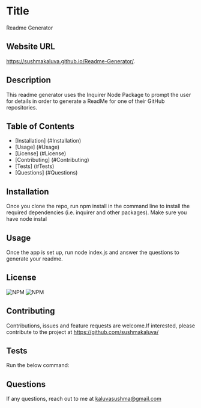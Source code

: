 # Title

Readme Generator

## Website URL

https://sushmakaluva.github.io/Readme-Generator/.

## Description

This readme generator uses the Inquirer Node Package to prompt the user for details in order to generate a ReadMe for one of their GitHub repositories.

## Table of Contents

* [Installation] (#Installation)
* [Usage] (#Usage)
* [License] (#License)
* [Contributing] (#Contributing)
* [Tests] (#Tests)
* [Questions] (#Questions)

## Installation

Once you clone the repo, run npm install in the command line to install the required dependencies (i.e. inquirer and other packages). Make sure you have node instal

## Usage

Once the app is set up, run node index.js and answer the questions to generate your readme. 

## License

![NPM](https://img.shields.io/npm/l/util) ![NPM](https://img.shields.io/npm/l/https)

## Contributing

Contributions, issues and feature requests are welcome.If interested, please contribute to the project at https://github.com/sushmakaluva/

## Tests

Run the below command:

## Questions

If any questions, reach out to me at kaluvasushma@gmail.com
